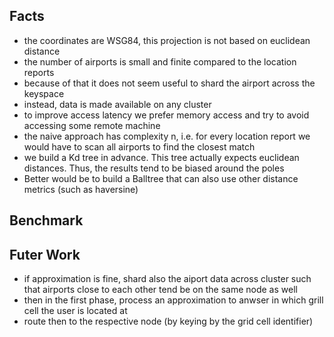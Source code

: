 ## Facts
- the coordinates are WSG84, this projection is not based on euclidean distance
- the number of airports is small and finite compared to the location reports
- because of that it does not seem useful to shard the airport across the keyspace
- instead, data is made available on any cluster
- to improve access latency we prefer memory access and try to avoid accessing some remote machine
- the naive approach has complexity n, i.e. for every location report we would have to scan all airports to find the closest match
- we build a Kd tree in advance. This tree actually expects euclidean distances. Thus, the results tend to be biased around the poles
- Better would be to build a Balltree that can also use other distance metrics (such as haversine)

## Benchmark 


## Futer Work
- if approximation is fine, shard also the aiport data across cluster such that airports close to each other
tend be on the same node as well
- then in the first phase, process an approximation to anwser in which grill cell the user is located at
- route then to the respective node (by keying by the grid cell identifier)